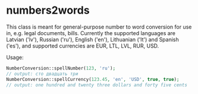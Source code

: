 numbers2words
=============
This class is meant for general-purpose number to word conversion for use in, e.g. legal documents, bills.
Currently the supported languages are Latvian ('lv'), Russian ('ru'), English ('en'), Lithuanian ('lt') and Spanish ('es'),
and supported currencies are EUR, LTL, LVL, RUR, USD.

Usage:
```php
NumberConversion::spellNumber(123, 'ru');
// output: сто двадцать три
NumberConversion::spellCurrency(123.45, 'en', 'USD', true, true);
// output: one hundred and twenty three dollars and forty five cents
```
